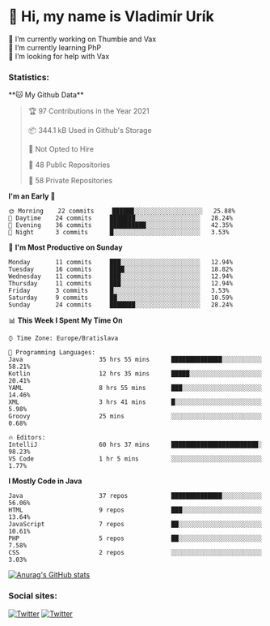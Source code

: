 <h1> 👋 Hi, my name is Vladimír Urík</h1>
<p>
 🔭 I’m currently working on Thumbie and Vax<br>
 🌱 I’m currently learning PhP<br>
 🤔 I’m looking for help with Vax<br>
</p>
<h3>Statistics:</h3>
<!--START_SECTION:waka-->
**🐱 My Github Data** 

> 🏆 97 Contributions in the Year 2021
 > 
> 📦 344.1 kB Used in Github's Storage 
 > 
> 🚫 Not Opted to Hire
 > 
> 📜 48 Public Repositories 
 > 
> 🔑 58 Private Repositories  
 > 
**I'm an Early 🐤** 

```text
🌞 Morning    22 commits     ██████░░░░░░░░░░░░░░░░░░░   25.88% 
🌆 Daytime    24 commits     ███████░░░░░░░░░░░░░░░░░░   28.24% 
🌃 Evening    36 commits     ██████████░░░░░░░░░░░░░░░   42.35% 
🌙 Night      3 commits      █░░░░░░░░░░░░░░░░░░░░░░░░   3.53%

```
📅 **I'm Most Productive on Sunday** 

```text
Monday       11 commits     ███░░░░░░░░░░░░░░░░░░░░░░   12.94% 
Tuesday      16 commits     ████░░░░░░░░░░░░░░░░░░░░░   18.82% 
Wednesday    11 commits     ███░░░░░░░░░░░░░░░░░░░░░░   12.94% 
Thursday     11 commits     ███░░░░░░░░░░░░░░░░░░░░░░   12.94% 
Friday       3 commits      █░░░░░░░░░░░░░░░░░░░░░░░░   3.53% 
Saturday     9 commits      ██░░░░░░░░░░░░░░░░░░░░░░░   10.59% 
Sunday       24 commits     ███████░░░░░░░░░░░░░░░░░░   28.24%

```


📊 **This Week I Spent My Time On** 

```text
⌚︎ Time Zone: Europe/Bratislava

💬 Programming Languages: 
Java                     35 hrs 55 mins      ██████████████░░░░░░░░░░░   58.21% 
Kotlin                   12 hrs 35 mins      █████░░░░░░░░░░░░░░░░░░░░   20.41% 
YAML                     8 hrs 55 mins       ███░░░░░░░░░░░░░░░░░░░░░░   14.46% 
XML                      3 hrs 41 mins       █░░░░░░░░░░░░░░░░░░░░░░░░   5.98% 
Groovy                   25 mins             ░░░░░░░░░░░░░░░░░░░░░░░░░   0.68%

🔥 Editors: 
IntelliJ                 60 hrs 37 mins      ████████████████████████░   98.23% 
VS Code                  1 hr 5 mins         ░░░░░░░░░░░░░░░░░░░░░░░░░   1.77%

```

**I Mostly Code in Java** 

```text
Java                     37 repos            ██████████████░░░░░░░░░░░   56.06% 
HTML                     9 repos             ███░░░░░░░░░░░░░░░░░░░░░░   13.64% 
JavaScript               7 repos             ██░░░░░░░░░░░░░░░░░░░░░░░   10.61% 
PHP                      5 repos             ██░░░░░░░░░░░░░░░░░░░░░░░   7.58% 
CSS                      2 repos             ░░░░░░░░░░░░░░░░░░░░░░░░░   3.03%

```



<!--END_SECTION:waka-->

[![Anurag's GitHub stats](https://github-readme-stats.vercel.app/api?username=vladimir-urik)](https://github.com/anuraghazra/github-readme-stats)

<h3>Social sites:</h3>
<p><a href="https://twitter.com/GGGEDR" target="_blank"><img alt="Twitter" src="https://img.shields.io/badge/twitter-%231DA1F2.svg?&style=for-the-badge&logo=twitter&logoColor=white" /></a> <a href="https://www.reddit.com/user/GGGEDR" target="_blank"><img alt="Twitter" src="https://img.shields.io/badge/reddit-%23FE6262.svg?&style=for-the-badge&logo=reddit&logoColor=white" /></a>
</p>
